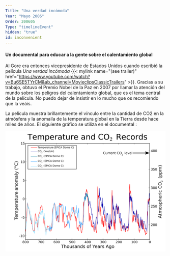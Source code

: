 ```yaml
---
Title: "Una verdad incómoda"
Year: "Mayo 2006"
Order: 200605
Type: "timelineEvent"
hidden: "true"
id: inconvenient
---
```


#### Un documental para educar a la gente sobre el calentamiento global

Al Gore era entonces vicepresidente de Estados Unidos cuando escribió la película _Una verdad incómoda_ {{< mylink name="(see trailer)" href="https://www.youtube.com/watch?v=Bu6SE5TYrCM&ab_channel=MovieclipsClassicTrailers" >}}. Gracias a su trabajo, obtuvo el Premio Nobel de la Paz en 2007 por llamar la atención del mundo sobre los peligros del calentamiento global, que es el tema central de la película. No puedo dejar de insistir en lo mucho que os recomiendo que la veáis.

La película muestra brillantemente el vínculo entre la cantidad de CO2 en la atmósfera y la anomalía de la temperatura global en la Tierra desde hace miles de años. El siguiente gráfico se utiliza en el documental :

![](/img/ecology/timelines/main/temperature-co2-records.png)
